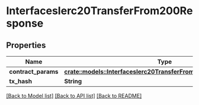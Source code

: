 # InterfacesIerc20TransferFrom200Response

## Properties

Name | Type | Description | Notes
------------ | ------------- | ------------- | -------------
**contract_params** | [**crate::models::InterfacesIerc20TransferFromRequestContractParams**](interfaces_IERC20_transferFrom_request_contractParams.md) |  | 
**tx_hash** | **String** |  | 

[[Back to Model list]](../README.md#documentation-for-models) [[Back to API list]](../README.md#documentation-for-api-endpoints) [[Back to README]](../README.md)


